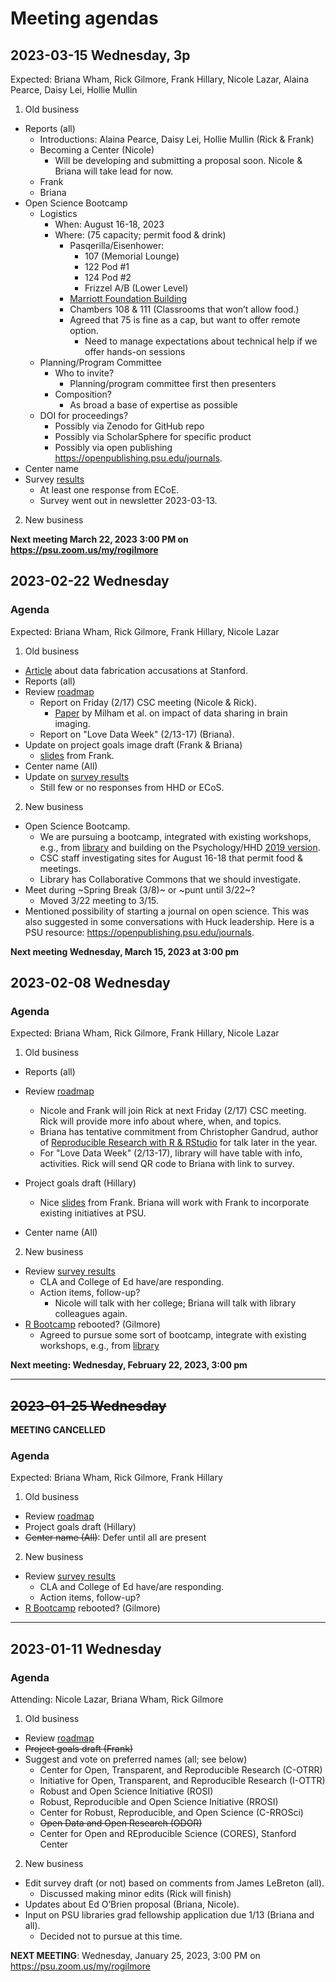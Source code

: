 # Meeting agendas

## 2023-03-15 Wednesday, 3p

Expected: Briana Wham, Rick Gilmore, Frank Hillary, Nicole Lazar, Alaina Pearce, Daisy Lei, Hollie Mullin

1. Old business
  - Reports (all)
    - Introductions: Alaina Pearce, Daisy Lei, Hollie Mullin (Rick & Frank)
    - Becoming a Center (Nicole)
      - Will be developing and submitting a proposal soon. Nicole & Briana will take lead for now.
    - Frank
    - Briana
  - Open Science Bootcamp
    - Logistics
      - When: August 16-18, 2023
      - Where: (75 capacity; permit food & drink)
        - Pasqerilla/Eisenhower:
          - 107 (Memorial Lounge)
          - 122 Pod #1
          - 124 Pod #2
          - Frizzel A/B (Lower Level)
        - [Marriott Foundation Building](https://www.gbbn.com/work/penn-state-oak-building) 
        - Chambers 108 & 111 (Classrooms that won’t allow food.)
        - Agreed that 75 is fine as a cap, but want to offer remote option.
          - Need to manage expectations about technical help if we offer hands-on sessions
    - Planning/Program Committee
        - Who to invite?
          - Planning/program committee first then presenters
        - Composition?
          - As broad a base of expertise as possible
    - DOI for proceedings?
        - Possibly via Zenodo for GitHub repo
        - Possibly via ScholarSphere for specific product
        - Possibly via open publishing <https://openpublishing.psu.edu/journals>.
  - Center name
  - Survey [results](https://penn-state-open-science.github.io/survey-fall-2022/data-visualization.html)
    - At least one response from ECoE.
    - Survey went out in newsletter 2023-03-13.
2. New business

**Next meeting March 22, 2023 3:00 PM on https://psu.zoom.us/my/rogilmore**

## 2023-02-22 Wednesday

### Agenda

Expected: Briana Wham, Rick Gilmore, Frank Hillary, Nicole Lazar

1. Old business
  - [Article](https://stanforddaily.com/2023/02/17/internal-review-found-falsified-data-in-stanford-presidents-alzheimers-research-colleagues-allege/) about data fabrication accusations at Stanford.
  - Reports (all)
  - Review [roadmap](README.md)
    - Report on Friday (2/17) CSC meeting (Nicole & Rick).
        - [Paper](http://dx.doi.org/10.1038/s41467-018-04976-1) by Milham et al. on impact of data sharing in brain imaging.
    - Report on "Love Data Week" (2/13-17) (Briana).
  - Update on project goals image draft (Frank & Briana)
    - [slides](https://docs.google.com/presentation/d/116Tl3tDfcpXunZsw73CNYZ6qKN8ODmrP/edit?pli=1#slide=id.p1) from Frank.
  - Center name (All)
  - Update on [survey results](https://penn-state-open-science.github.io/survey-fall-2022/data-visualization.html)
    - Still few or no responses from HHD or ECoS.
2. New business
  - Open Science Bootcamp.
    - We are pursuing a bootcamp, integrated with existing workshops, e.g., from [library](https://pennstateoffice365.sharepoint.com/sites/Fall2022-DataManagementResearchReproducibilityinRWorkshopSeries?e=1%3Ae9270d670d5d4d21b56146cfceffb363) and building on the Psychology/HHD [2019 version](https://github.com/psu-psychology/r-bootcamp-2019).
    - CSC staff investigating sites for August 16-18 that permit food & meetings.
    - Library has Collaborative Commons that we should investigate.
  - Meet during ~Spring Break (3/8)~ or ~punt until 3/22~?
    - Moved 3/22 meeting to 3/15.
  - Mentioned possibility of starting a journal on open science. This was also suggested in some conversations with Huck leadership. Here is a PSU resource: <https://openpublishing.psu.edu/journals>.
    
**Next meeting Wednesday, March 15, 2023 at 3:00 pm**

## 2023-02-08 Wednesday

### Agenda

Expected: Briana Wham, Rick Gilmore, Frank Hillary, Nicole Lazar

1. Old business
  - Reports (all)
  - Review [roadmap](README.md)
    - Nicole and Frank will join Rick at next Friday (2/17) CSC meeting. Rick will provide more info about where, when, and topics.
    - Briana has tentative commitment from Christopher Gandrud, author of [Reproducible Research with R & RStudio](https://www.amazon.com/Reproducible-Research-RStudio-Chapman-Hall-dp-0367144026/dp/0367144026/ref=dp_ob_title_bk) for talk later in the year.
    - For "Love Data Week" (2/13-17), library will have table with info, activities. Rick will send QR code to Briana with link to survey.
  - Project goals draft (Hillary)
    - Nice [slides](https://docs.google.com/presentation/d/116Tl3tDfcpXunZsw73CNYZ6qKN8ODmrP/edit?pli=1#slide=id.p1) from Frank. Briana will work with Frank to incorporate existing initiatives at PSU.
      
  - Center name (All)
2. New business
  - Review [survey results](https://penn-state-open-science.github.io/survey-fall-2022/data-visualization.html)
    - CLA and College of Ed have/are responding.
    - Action items, follow-up?
        - Nicole will talk with her college; Briana will talk with library colleagues again.
  - [R Bootcamp](https://github.com/psu-psychology/r-bootcamp-2019) rebooted? (Gilmore)
    - Agreed to pursue some sort of bootcamp, integrate with existing workshops, e.g., from [library](https://pennstateoffice365.sharepoint.com/sites/Fall2022-DataManagementResearchReproducibilityinRWorkshopSeries?e=1%3Ae9270d670d5d4d21b56146cfceffb363)
    
**Next meeting: Wednesday, February 22, 2023, 3:00 pm**
    
---

## ~~2023-01-25 Wednesday~~

**MEETING CANCELLED**

### Agenda

Expected: Briana Wham, Rick Gilmore, Frank Hillary

1. Old business
  - Review [roadmap](README.md)
  - Project goals draft (Hillary)
  - ~~Center name (All)~~: Defer until all are present
2. New business
  - Review [survey results](https://penn-state-open-science.github.io/survey-fall-2022/data-visualization.html)
    - CLA and College of Ed have/are responding.
    - Action items, follow-up?
  - [R Bootcamp](https://github.com/psu-psychology/r-bootcamp-2019) rebooted? (Gilmore)
  
---
  
## 2023-01-11 Wednesday

### Agenda

Attending: Nicole Lazar, Briana Wham, Rick Gilmore

1. Old business
  - Review [roadmap](README.md)
  - ~~Project goals draft (Frank)~~
  - Suggest and vote on preferred names (all; see below)
      - Center for Open, Transparent, and Reproducible Research (C-OTRR)
      - Initiative for Open, Transparent, and Reproducible Research (I-OTTR)
      - Robust and Open Science Initiative (ROSI)
      - Robust, Reproducible and Open Science Initiative (RROSI)
      - Center for Robust, Reproducible, and Open Science (C-RROSci)
      - ~~Open Data and Open Research (ODOR)~~
      - Center for Open and REproducible Science (CORES), Stanford Center
2. New business
  - Edit survey draft (or not) based on comments from James LeBreton (all).
      - Discussed making minor edits (Rick will finish)
  - Updates about Ed O’Brien proposal (Briana, Nicole).
  - Input on PSU libraries grad fellowship application due 1/13 (Briana and all).
      - Decided not to pursue at this time.

**NEXT MEETING**: Wednesday, January 25, 2023, 3:00 PM on <https://psu.zoom.us/my/rogilmore>